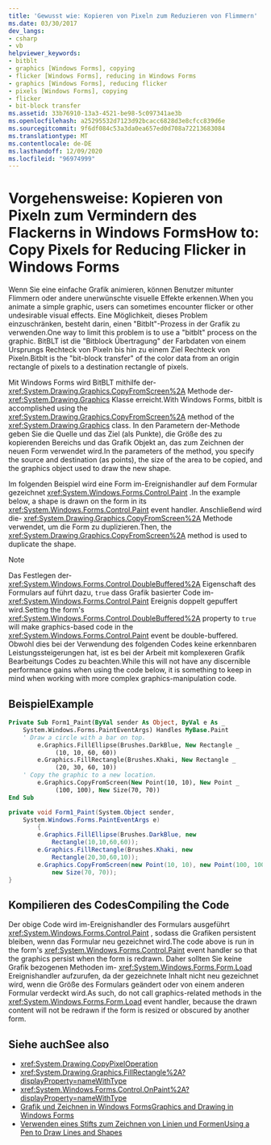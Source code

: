 ```yaml
---
title: 'Gewusst wie: Kopieren von Pixeln zum Reduzieren von Flimmern'
ms.date: 03/30/2017
dev_langs:
- csharp
- vb
helpviewer_keywords:
- bitblt
- graphics [Windows Forms], copying
- flicker [Windows Forms], reducing in Windows Forms
- graphics [Windows Forms], reducing flicker
- pixels [Windows Forms], copying
- flicker
- bit-block transfer
ms.assetid: 33b76910-13a3-4521-be98-5c097341ae3b
ms.openlocfilehash: a25295532d7123d92bcacc6828d3e8cfcc839d6e
ms.sourcegitcommit: 9f6df084c53a3da0ea657ed0d708a72213683084
ms.translationtype: MT
ms.contentlocale: de-DE
ms.lasthandoff: 12/09/2020
ms.locfileid: "96974999"
---
```

# <a name="how-to-copy-pixels-for-reducing-flicker-in-windows-forms"></a><span data-ttu-id="51760-102">Vorgehensweise: Kopieren von Pixeln zum Vermindern des Flackerns in Windows Forms</span><span class="sxs-lookup"><span data-stu-id="51760-102">How to: Copy Pixels for Reducing Flicker in Windows Forms</span></span>
<span data-ttu-id="51760-103">Wenn Sie eine einfache Grafik animieren, können Benutzer mitunter Flimmern oder andere unerwünschte visuelle Effekte erkennen.</span><span class="sxs-lookup"><span data-stu-id="51760-103">When you animate a simple graphic, users can sometimes encounter flicker or other undesirable visual effects.</span></span> <span data-ttu-id="51760-104">Eine Möglichkeit, dieses Problem einzuschränken, besteht darin, einen "Bitblt"-Prozess in der Grafik zu verwenden.</span><span class="sxs-lookup"><span data-stu-id="51760-104">One way to limit this problem is to use a "bitblt" process on the graphic.</span></span> <span data-ttu-id="51760-105">BitBLT ist die "Bitblock Übertragung" der Farbdaten von einem Ursprungs Rechteck von Pixeln bis hin zu einem Ziel Rechteck von Pixeln.</span><span class="sxs-lookup"><span data-stu-id="51760-105">Bitblt is the "bit-block transfer" of the color data from an origin rectangle of pixels to a destination rectangle of pixels.</span></span>  
  
 <span data-ttu-id="51760-106">Mit Windows Forms wird BitBLT mithilfe der- <xref:System.Drawing.Graphics.CopyFromScreen%2A> Methode der- <xref:System.Drawing.Graphics> Klasse erreicht.</span><span class="sxs-lookup"><span data-stu-id="51760-106">With Windows Forms, bitblt is accomplished using the <xref:System.Drawing.Graphics.CopyFromScreen%2A> method of the <xref:System.Drawing.Graphics> class.</span></span> <span data-ttu-id="51760-107">In den Parametern der-Methode geben Sie die Quelle und das Ziel (als Punkte), die Größe des zu kopierenden Bereichs und das Grafik Objekt an, das zum Zeichnen der neuen Form verwendet wird.</span><span class="sxs-lookup"><span data-stu-id="51760-107">In the parameters of the method, you specify the source and destination (as points), the size of the area to be copied, and the graphics object used to draw the new shape.</span></span>  
  
 <span data-ttu-id="51760-108">Im folgenden Beispiel wird eine Form im-Ereignishandler auf dem Formular gezeichnet <xref:System.Windows.Forms.Control.Paint> .</span><span class="sxs-lookup"><span data-stu-id="51760-108">In the example below, a shape is drawn on the form in its <xref:System.Windows.Forms.Control.Paint> event handler.</span></span> <span data-ttu-id="51760-109">Anschließend wird die- <xref:System.Drawing.Graphics.CopyFromScreen%2A> Methode verwendet, um die Form zu duplizieren.</span><span class="sxs-lookup"><span data-stu-id="51760-109">Then, the <xref:System.Drawing.Graphics.CopyFromScreen%2A> method is used to duplicate the shape.</span></span>  
  
> [!NOTE]
> <span data-ttu-id="51760-110">Das Festlegen der- <xref:System.Windows.Forms.Control.DoubleBuffered%2A> Eigenschaft des Formulars auf führt dazu, `true` dass Grafik basierter Code im- <xref:System.Windows.Forms.Control.Paint> Ereignis doppelt gepuffert wird.</span><span class="sxs-lookup"><span data-stu-id="51760-110">Setting the form's <xref:System.Windows.Forms.Control.DoubleBuffered%2A> property to `true` will make graphics-based code in the <xref:System.Windows.Forms.Control.Paint> event be double-buffered.</span></span> <span data-ttu-id="51760-111">Obwohl dies bei der Verwendung des folgenden Codes keine erkennbaren Leistungssteigerungen hat, ist es bei der Arbeit mit komplexeren Grafik Bearbeitungs Codes zu beachten.</span><span class="sxs-lookup"><span data-stu-id="51760-111">While this will not have any discernible performance gains when using the code below, it is something to keep in mind when working with more complex graphics-manipulation code.</span></span>  
  
## <a name="example"></a><span data-ttu-id="51760-112">Beispiel</span><span class="sxs-lookup"><span data-stu-id="51760-112">Example</span></span>  
  
```vb  
Private Sub Form1_Paint(ByVal sender As Object, ByVal e As _  
    System.Windows.Forms.PaintEventArgs) Handles MyBase.Paint  
    ' Draw a circle with a bar on top.  
        e.Graphics.FillEllipse(Brushes.DarkBlue, New Rectangle _  
             (10, 10, 60, 60))  
        e.Graphics.FillRectangle(Brushes.Khaki, New Rectangle _  
             (20, 30, 60, 10))  
    ' Copy the graphic to a new location.  
        e.Graphics.CopyFromScreen(New Point(10, 10), New Point _  
             (100, 100), New Size(70, 70))  
End Sub  
```  
  
```csharp  
private void Form1_Paint(System.Object sender,  
    System.Windows.Forms.PaintEventArgs e)  
        {  
        e.Graphics.FillEllipse(Brushes.DarkBlue, new  
            Rectangle(10,10,60,60));  
        e.Graphics.FillRectangle(Brushes.Khaki, new  
            Rectangle(20,30,60,10));  
        e.Graphics.CopyFromScreen(new Point(10, 10), new Point(100, 100),
            new Size(70, 70));  
}  
```  
  
## <a name="compiling-the-code"></a><span data-ttu-id="51760-113">Kompilieren des Codes</span><span class="sxs-lookup"><span data-stu-id="51760-113">Compiling the Code</span></span>  
 <span data-ttu-id="51760-114">Der obige Code wird im-Ereignishandler des Formulars ausgeführt <xref:System.Windows.Forms.Control.Paint> , sodass die Grafiken persistent bleiben, wenn das Formular neu gezeichnet wird.</span><span class="sxs-lookup"><span data-stu-id="51760-114">The code above is run in the form's <xref:System.Windows.Forms.Control.Paint> event handler so that the graphics persist when the form is redrawn.</span></span> <span data-ttu-id="51760-115">Daher sollten Sie keine Grafik bezogenen Methoden im- <xref:System.Windows.Forms.Form.Load> Ereignishandler aufzurufen, da der gezeichnete Inhalt nicht neu gezeichnet wird, wenn die Größe des Formulars geändert oder von einem anderen Formular verdeckt wird.</span><span class="sxs-lookup"><span data-stu-id="51760-115">As such, do not call graphics-related methods in the <xref:System.Windows.Forms.Form.Load> event handler, because the drawn content will not be redrawn if the form is resized or obscured by another form.</span></span>  
  
## <a name="see-also"></a><span data-ttu-id="51760-116">Siehe auch</span><span class="sxs-lookup"><span data-stu-id="51760-116">See also</span></span>

- <xref:System.Drawing.CopyPixelOperation>
- <xref:System.Drawing.Graphics.FillRectangle%2A?displayProperty=nameWithType>
- <xref:System.Windows.Forms.Control.OnPaint%2A?displayProperty=nameWithType>
- [<span data-ttu-id="51760-117">Grafik und Zeichnen in Windows Forms</span><span class="sxs-lookup"><span data-stu-id="51760-117">Graphics and Drawing in Windows Forms</span></span>](graphics-and-drawing-in-windows-forms.md)
- [<span data-ttu-id="51760-118">Verwenden eines Stifts zum Zeichnen von Linien und Formen</span><span class="sxs-lookup"><span data-stu-id="51760-118">Using a Pen to Draw Lines and Shapes</span></span>](using-a-pen-to-draw-lines-and-shapes.md)
